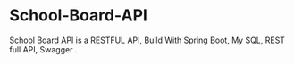 # School-Board-API
School Board API is  a RESTFUL API,  Build With Spring Boot, My SQL, REST full API, Swagger .
